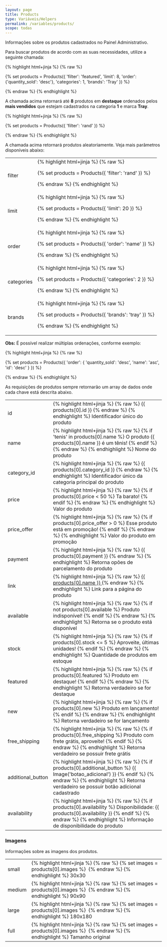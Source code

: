 ```yaml
---
layout: page
title: Products
type: Variáveis/Helpers
permalink: /variables/products/
scope: todas
---
```


Informações sobre os produtos cadastrados no Painel Administrativo.

Para buscar produtos de acordo com as suas necessidades, utilize a seguinte chamada:

{% highlight html+jinja %}
{% raw %}

{% set products = Products({
    'filter': 'featured',
    'limit': 8,
    'order': {'quantity_sold': 'desc'},
    'categories': 1,
    'brands': 'Tray'
}) %}

{% endraw %}
{% endhighlight %}

A chamada acima retornará até **8** produtos em **destaque** ordenados pelos **mais vendidos** que estejam cadastrados na categoria **1** e marca **Tray**.

{% highlight html+jinja %}
{% raw %}

{% set products = Products({
    'filter': 'rand'
}) %}

{% endraw %}
{% endhighlight %}

A chamada acima retornará produtos aleatoriamente. Veja mais parâmetros disponíveis abaixo:

<table>
    <tbody>
        <tr>
            <td>filter</td>
            <td>
{% highlight html+jinja %}
{% raw %}

{% set products = Products({
    'filter': 'rand'
}) %}

{% endraw %}
{% endhighlight %}
            </td>
        </tr>
        <tr>
            <td>limit</td>
            <td>
{% highlight html+jinja %}
{% raw %}

{% set products = Products({
    'limit': 20
}) %}

{% endraw %}
{% endhighlight %}
            </td>
        </tr>
        <tr>
            <td>order</td>
            <td>
{% highlight html+jinja %}
{% raw %}

{% set products = Products({
    'order': 'name'
}) %}

{% endraw %}
{% endhighlight %}
            </td>
        </tr>
        <tr>
            <td>categories</td>
            <td>
{% highlight html+jinja %}
{% raw %}

{% set products = Products({
    'categories': 2
}) %}

{% endraw %}
{% endhighlight %}
            </td>
        </tr>
        <tr>
            <td>brands</td>
            <td>
{% highlight html+jinja %}
{% raw %}

{% set products = Products({
    'brands': 'tray'
}) %}

{% endraw %}
{% endhighlight %}
            </td>
        </tr>
    </tbody>
</table>

**Obs:** É possível realizar múltiplas ordenações, conforme exemplo:

{% highlight html+jinja %}
{% raw %}

{% set products = Products({
    'order': {
        'quantity_sold': 'desc',
        'name': 'asc',
        'id': 'desc'
    }
}) %}

{% endraw %}
{% endhighlight %}

As requisições de produtos sempre retornarão um array de dados onde cada chave está descrita abaixo.

<table>
    <tr>
        <td>id</td>
        <td>
            {% highlight html+jinja %}
            {% raw %}
            {{ products[0].id }}
            {% endraw %}
            {% endhighlight %}
            Identificador único do produto
        </td>
    </tr>
    <tr>
        <td>name</td>
        <td>
            {% highlight html+jinja %}
            {% raw %}
{% if 'tenis' in products[0].name %}
    O produto {{ products[0].name }} é um tênis!
{% endif %}
            {% endraw %}
            {% endhighlight %}
            Nome do produto
        </td>
    </tr>
    <tr>
        <td>category_id</td>
        <td>
            {% highlight html+jinja %}
            {% raw %}
            {{ products[0].category_id }}
            {% endraw %}
            {% endhighlight %}
            Identificador único da categoria principal do produto
        </td>
    </tr>
    <tr>
        <td>price</td>
        <td>
            {% highlight html+jinja %}
            {% raw %}
{% if products[0].price < 50 %}
    Ta barato!
{% endif %}
            {% endraw %}
            {% endhighlight %}
            Valor do produto
        </td>
    </tr>
    <tr>
        <td>price_offer</td>
        <td>
            {% highlight html+jinja %}
            {% raw %}
{% if products[0].price_offer > 0 %}
    Esse produto está em promoção!
{% endif %}
            {% endraw %}
            {% endhighlight %}
            Valor do produto em promoção
        </td>
    </tr>
    <tr>
        <td>payment</td>
        <td>
            {% highlight html+jinja %}
            {% raw %}
{{ products[0].payment }}
            {% endraw %}
            {% endhighlight %}
            Retorna opões de parcelamento do produto
        </td>
    </tr>
    <tr>
        <td>link</td>
        <td>
            {% highlight html+jinja %}
            {% raw %}
<a href="{{ products[0].link }}"> 
    {{ products[0].name }} 
</a>
            {% endraw %}
            {% endhighlight %}
            Link para a página do produto
        </td>
    </tr>
    <tr>
        <td>available</td>
        <td>
            {% highlight html+jinja %}
            {% raw %}
{% if not products[0].available %}
    Produto indisponível!
{% endif %}
            {% endraw %}
            {% endhighlight %}
            Retorna se o produto está disponível
        </td>
    </tr>
    <tr>
        <td>stock</td>
        <td>
            {% highlight html+jinja %}
            {% raw %}
{% if products[0].stock <= 5 %}
    Aproveite, últimas unidades!
{% endif %}
            {% endraw %}
            {% endhighlight %}
            Quantidade de produtos em estoque
        </td>
    </tr>
    <tr>
        <td>featured</td>
        <td>
            {% highlight html+jinja %}
            {% raw %}
{% if products[0].featured %}
    Produto em destaque!
{% endif %}
            {% endraw %}
            {% endhighlight %}
            Retorna verdadeiro se for destaque
        </td>
    </tr>
    <tr>
        <td>new</td>
        <td>
            {% highlight html+jinja %}
            {% raw %}
{% if products[0].new %}
    Produto em lançamento!
{% endif %}
            {% endraw %}
            {% endhighlight %}
            Retorna verdadeiro se for lançamento
        </td>
    </tr>
    <tr>
        <td>free_shipping</td>
        <td>
            {% highlight html+jinja %}
            {% raw %}
{% if products[0].free_shipping %}
    Produto com frete grátis, aproveite!
{% endif %}
            {% endraw %}
            {% endhighlight %}
            Retorna verdadeiro se possuir frete grátis
        </td>
    </tr>
    <tr>
        <td>additional_button</td>
        <td>
            {% highlight html+jinja %}
            {% raw %}
{% if products[0].additional_button %}
    {{ Image('botao_adicional') }}
{% endif %}
            {% endraw %}
            {% endhighlight %}
            Retorna verdadeiro se possuir botão adicional cadastrado
        </td>
    </tr>
    <tr>
        <td>availability</td>
        <td>
            {% highlight html+jinja %}
            {% raw %}
{% if products[0].availability %}
    Disponibilidade: {{ products[0].availability }}
{% endif %}
            {% endraw %}
            {% endhighlight %}
            Informação de disponibilidade do produto
        </td>
    </tr>
</table>

### Imagens

Informações sobre as imagens dos produtos.

<table>
    <tr>
        <td>small</td>
        <td>
            {% highlight html+jinja %}
            {% raw %}
{% set images = products[0].images %}
<img src="{{ images[0].small }}" alt="">
            {% endraw %}
            {% endhighlight %}
            30x30
        </td>
    </tr>
    <tr>
        <td>medium</td>
        <td>
            {% highlight html+jinja %}
            {% raw %}
{% set images = products[0].images %}
<img src="{{ images[0].medium }}" alt="">
            {% endraw %}
            {% endhighlight %}
            90x90
        </td>
    </tr>
    <tr>
        <td>large</td>
        <td>
            {% highlight html+jinja %}
            {% raw %}
{% set images = products[0].images %}
<img src="{{ images[0].large }}" alt="">
            {% endraw %}
            {% endhighlight %}
            180x180
        </td>
    </tr>
    <tr>
        <td>full</td>
        <td>
            {% highlight html+jinja %}
            {% raw %}
{% set images = products[0].images %}
<img src="{{ images[0].full }}" alt="">
            {% endraw %}
            {% endhighlight %}
            Tamanho original
        </td>
    </tr>
</table>
